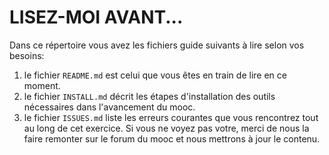 # LISEZ-MOI AVANT...

Dans ce répertoire vous avez les fichiers guide suivants à lire selon vos besoins:
1. le fichier `README.md` est celui que vous êtes en train de lire en ce moment.
2. le fichier `INSTALL.md` décrit les étapes d'installation des outils nécessaires dans l'avancement du mooc.
3. le fichier `ISSUES.md` liste les erreurs courantes que vous rencontrez tout au long de cet exercice. Si vous ne voyez pas votre, merci de nous la faire remonter sur le forum du mooc et nous mettrons à jour le contenu.

